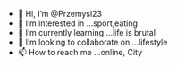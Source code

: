 - 👋 Hi, I’m @Przemysl23
- 👀 I’m interested in ...sport,eating
- 🌱 I’m currently learning ...life is brutal
- 💞️ I’m looking to collaborate on ...lifestyle 
- 📫 How to reach me ...online, City
<!---
Przemysl23/Przemysl23 is a ✨ special ✨ repository because its `README.md` (this file) appears on your GitHub profile.
You can click the Preview link to take a look at your changes.
--->
